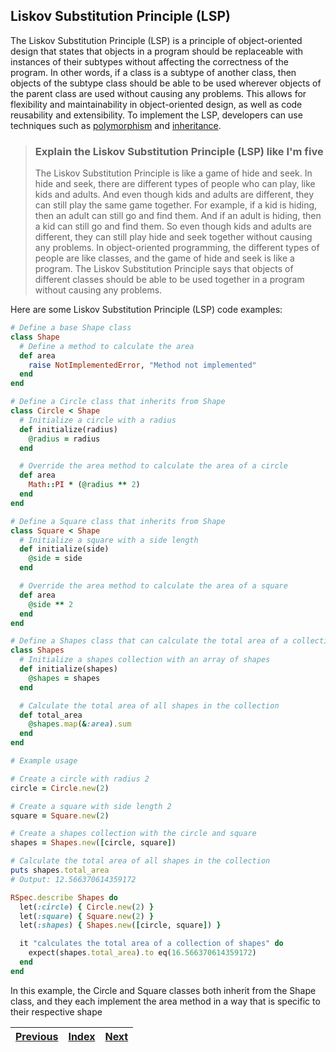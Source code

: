 ## Liskov Substitution Principle (LSP)

The Liskov Substitution Principle (LSP) is a principle of object-oriented design that states that objects in a program should be replaceable with instances of their subtypes without affecting the correctness of the program. In other words, if a class is a subtype of another class, then objects of the subtype class should be able to be used wherever objects of the parent class are used without causing any problems. This allows for flexibility and maintainability in object-oriented design, as well as code reusability and extensibility. To implement the LSP, developers can use techniques such as [polymorphism](../99_GLOSSARY/POLYMORPHISM.md) and [inheritance](../99_GLOSSARY/INHERITANCE.md).

> ### Explain the Liskov Substitution Principle (LSP) like I'm five
> 
> The Liskov Substitution Principle is like a game of hide and seek. In hide and seek, there are different types of people who can play, like kids and adults. And even though kids and adults are different, they can still play the same game together. For example, if a kid is hiding, then an adult can still go and find them. And if an adult is hiding, then a kid can still go and find them. So even though kids and adults are different, they can still play hide and seek together without causing any problems. In object-oriented programming, the different types of people are like classes, and the game of hide and seek is like a program. The Liskov Substitution Principle says that objects of different classes should be able to be used together in a program without causing any problems.



Here are some Liskov Substitution Principle (LSP) code examples:

```ruby
# Define a base Shape class
class Shape
  # Define a method to calculate the area
  def area
    raise NotImplementedError, "Method not implemented"
  end
end

# Define a Circle class that inherits from Shape
class Circle < Shape
  # Initialize a circle with a radius
  def initialize(radius)
    @radius = radius
  end

  # Override the area method to calculate the area of a circle
  def area
    Math::PI * (@radius ** 2)
  end
end

# Define a Square class that inherits from Shape
class Square < Shape
  # Initialize a square with a side length
  def initialize(side)
    @side = side
  end

  # Override the area method to calculate the area of a square
  def area
    @side ** 2
  end
end

# Define a Shapes class that can calculate the total area of a collection of shapes
class Shapes
  # Initialize a shapes collection with an array of shapes
  def initialize(shapes)
    @shapes = shapes
  end

  # Calculate the total area of all shapes in the collection
  def total_area
    @shapes.map(&:area).sum
  end
end

# Example usage

# Create a circle with radius 2
circle = Circle.new(2)

# Create a square with side length 2
square = Square.new(2)

# Create a shapes collection with the circle and square
shapes = Shapes.new([circle, square])

# Calculate the total area of all shapes in the collection
puts shapes.total_area
# Output: 12.566370614359172

```

```ruby
RSpec.describe Shapes do
  let(:circle) { Circle.new(2) }
  let(:square) { Square.new(2) }
  let(:shapes) { Shapes.new([circle, square]) }

  it "calculates the total area of a collection of shapes" do
    expect(shapes.total_area).to eq(16.566370614359172)
  end
end
```

In this example, the Circle and Square classes both inherit from the Shape class, and they each implement the area method in a way that is specific to their respective shape


| [Previous](02_OPEN_CLOSED_PRINCIPLE.md) | [Index](..%2FREADME.md) | [Next](04_INTERFACE_SEGREGATION_PRINCIPLE.md) |
|-----------------------------------------|-------------------------|-----------|